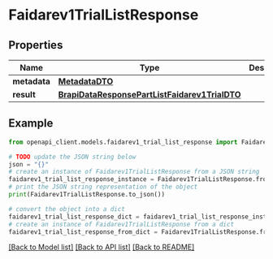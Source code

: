 # Faidarev1TrialListResponse


## Properties

Name | Type | Description | Notes
------------ | ------------- | ------------- | -------------
**metadata** | [**MetadataDTO**](MetadataDTO.md) |  | [optional] 
**result** | [**BrapiDataResponsePartListFaidarev1TrialDTO**](BrapiDataResponsePartListFaidarev1TrialDTO.md) |  | [optional] 

## Example

```python
from openapi_client.models.faidarev1_trial_list_response import Faidarev1TrialListResponse

# TODO update the JSON string below
json = "{}"
# create an instance of Faidarev1TrialListResponse from a JSON string
faidarev1_trial_list_response_instance = Faidarev1TrialListResponse.from_json(json)
# print the JSON string representation of the object
print(Faidarev1TrialListResponse.to_json())

# convert the object into a dict
faidarev1_trial_list_response_dict = faidarev1_trial_list_response_instance.to_dict()
# create an instance of Faidarev1TrialListResponse from a dict
faidarev1_trial_list_response_from_dict = Faidarev1TrialListResponse.from_dict(faidarev1_trial_list_response_dict)
```
[[Back to Model list]](../README.md#documentation-for-models) [[Back to API list]](../README.md#documentation-for-api-endpoints) [[Back to README]](../README.md)


